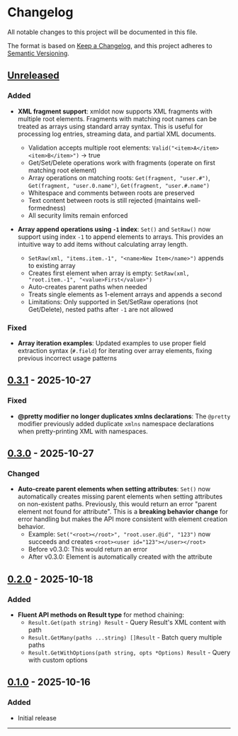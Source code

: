 # Changelog

All notable changes to this project will be documented in this file.

The format is based on [Keep a Changelog](https://keepachangelog.com/en/1.0.0/),
and this project adheres to [Semantic Versioning](https://semver.org/spec/v2.0.0.html).

## [Unreleased]

### Added

- **XML fragment support**: xmldot now supports XML fragments with multiple root elements. Fragments with matching root names can be treated as arrays using standard array syntax. This is useful for processing log entries, streaming data, and partial XML documents.
  - Validation accepts multiple root elements: `Valid("<item>A</item><item>B</item>")` → true
  - Get/Set/Delete operations work with fragments (operate on first matching root element)
  - Array operations on matching roots: `Get(fragment, "user.#")`, `Get(fragment, "user.0.name")`, `Get(fragment, "user.#.name")`
  - Whitespace and comments between roots are preserved
  - Text content between roots is still rejected (maintains well-formedness)
  - All security limits remain enforced

- **Array append operations using `-1` index**: `Set()` and `SetRaw()` now support using index `-1` to append elements to arrays. This provides an intuitive way to add items without calculating array length.
  - `SetRaw(xml, "items.item.-1", "<name>New Item</name>")` appends to existing array
  - Creates first element when array is empty: `SetRaw(xml, "root.item.-1", "<value>First</value>")`
  - Auto-creates parent paths when needed
  - Treats single elements as 1-element arrays and appends a second
  - Limitations: Only supported in Set/SetRaw operations (not Get/Delete), nested paths after `-1` are not allowed

### Fixed

- **Array iteration examples**: Updated examples to use proper field extraction syntax (`#.field`) for iterating over array elements, fixing previous incorrect usage patterns

## [0.3.1] - 2025-10-27

### Fixed

- **@pretty modifier no longer duplicates xmlns declarations**: The `@pretty` modifier previously added duplicate `xmlns` namespace declarations when pretty-printing XML with namespaces.

## [0.3.0] - 2025-10-27

### Changed

- **Auto-create parent elements when setting attributes**: `Set()` now automatically creates missing parent elements when setting attributes on non-existent paths. Previously, this would return an error "parent element not found for attribute". This is a **breaking behavior change** for error handling but makes the API more consistent with element creation behavior.
  - Example: `Set("<root></root>", "root.user.@id", "123")` now succeeds and creates `<root><user id="123"></user></root>`
  - Before v0.3.0: This would return an error
  - After v0.3.0: Element is automatically created with the attribute

## [0.2.0] - 2025-10-18

### Added

- **Fluent API methods on Result type** for method chaining:
  - `Result.Get(path string) Result` - Query Result's XML content with path
  - `Result.GetMany(paths ...string) []Result` - Batch query multiple paths
  - `Result.GetWithOptions(path string, opts *Options) Result` - Query with custom options

## [0.1.0] - 2025-10-16

### Added

- Initial release

---

[Unreleased]: https://github.com/netascode/xmldot/compare/v0.3.1...HEAD
[0.3.1]: https://github.com/netascode/xmldot/compare/v0.3.0...v0.3.1
[0.3.0]: https://github.com/netascode/xmldot/compare/v0.2.0...v0.3.0
[0.2.0]: https://github.com/netascode/xmldot/compare/v0.1.0...v0.2.0
[0.1.0]: https://github.com/netascode/xmldot/releases/tag/v0.1.0
